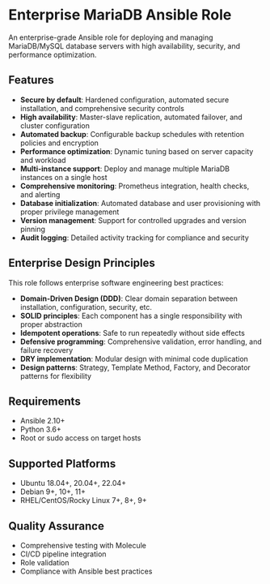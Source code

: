 # Enterprise MariaDB Ansible Role

An enterprise-grade Ansible role for deploying and managing MariaDB/MySQL database servers with high availability, security, and performance optimization.

## Features

- **Secure by default**: Hardened configuration, automated secure installation, and comprehensive security controls
- **High availability**: Master-slave replication, automated failover, and cluster configuration
- **Automated backup**: Configurable backup schedules with retention policies and encryption
- **Performance optimization**: Dynamic tuning based on server capacity and workload
- **Multi-instance support**: Deploy and manage multiple MariaDB instances on a single host
- **Comprehensive monitoring**: Prometheus integration, health checks, and alerting
- **Database initialization**: Automated database and user provisioning with proper privilege management
- **Version management**: Support for controlled upgrades and version pinning
- **Audit logging**: Detailed activity tracking for compliance and security

## Enterprise Design Principles

This role follows enterprise software engineering best practices:

- **Domain-Driven Design (DDD)**: Clear domain separation between installation, configuration, security, etc.
- **SOLID principles**: Each component has a single responsibility with proper abstraction
- **Idempotent operations**: Safe to run repeatedly without side effects
- **Defensive programming**: Comprehensive validation, error handling, and failure recovery
- **DRY implementation**: Modular design with minimal code duplication
- **Design patterns**: Strategy, Template Method, Factory, and Decorator patterns for flexibility

## Requirements

- Ansible 2.10+
- Python 3.6+
- Root or sudo access on target hosts

## Supported Platforms

- Ubuntu 18.04+, 20.04+, 22.04+
- Debian 9+, 10+, 11+
- RHEL/CentOS/Rocky Linux 7+, 8+, 9+

## Quality Assurance

- Comprehensive testing with Molecule
- CI/CD pipeline integration
- Role validation
- Compliance with Ansible best practices
